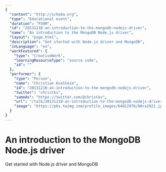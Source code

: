 ```yaml
---
{
  "context": "http://schema.org",
  "type": "Educational event",
  "duration": "P30M",
  "id": "20131210-an-introduction-to-the-mongodb-nodejs-driver",
  "name": "An introduction to the MongoDB Node.js driver",
  "layout": "page.html",
  "description": "Get started with Node.js driver and MongoDB",
  "inLanguage": "en",
  "workFeatured": {
    "type": "CreativeWork",
    "learningResourceType": "source code",
    "id": ""
  },
  "performer": {
    "type": "Person",
    "name": "Christian Kvalheim",
    "id": "20131210-an-introduction-to-the-mongodb-nodejs-driver",
    "twitter": "christkv",
    "sameAs": "https://twitter.com/@christkv",
    "url": "/talk/20131210-an-introduction-to-the-mongodb-nodejs-driver.html",
    "image": "https://pbs.twimg.com/profile_images/64812976/00ra1921.jpg"
  }
}
---
```

# An introduction to the MongoDB Node.js driver

Get started with Node.js driver and MongoDB